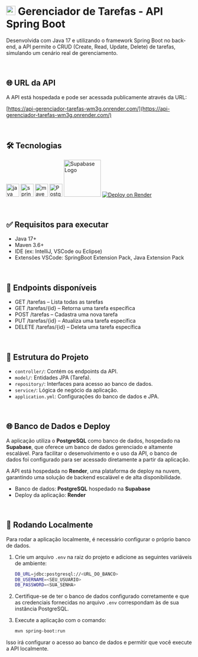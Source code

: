 # [<img src="https://cdn.jsdelivr.net/gh/devicons/devicon/icons/spring/spring-original.svg" alt="spring" width="25"/>](https://spring.io/projects/spring-boot) Gerenciador de Tarefas - API Spring Boot
Desenvolvida com Java 17 e utilizando o framework Spring Boot no back-end, a API permite o CRUD (Create, Read, Update, Delete) de tarefas, simulando um cenário real de gerenciamento.

<br>

## 🌐 URL da API

A API está hospedada e pode ser acessada publicamente através da URL:

[https://api-gerenciador-tarefas-wm3g.onrender.com/](https://api-gerenciador-tarefas-wm3g.onrender.com/)

<br>

## 🛠 Tecnologias
<img src="https://cdn.jsdelivr.net/gh/devicons/devicon/icons/java/java-original.svg" alt="java" width="35"/> <img src="https://cdn.jsdelivr.net/gh/devicons/devicon/icons/spring/spring-original.svg" alt="spring" width="35"/>  <img src="https://cdn.jsdelivr.net/gh/devicons/devicon/icons/maven/maven-original.svg" alt="maven" width="35"/>
<img src="https://www.postgresql.org/media/img/about/press/elephant.png" width="35" alt="PostgreSQL Logo"/>
<img src="https://img.shields.io/badge/Supabase-000000?logo=supabase&logoColor=white" alt="Supabase Logo" width="100"/>
[![Deploy on Render](https://img.shields.io/badge/Hosted%20on-Render-3f49d1?logo=render&logoColor=white)](https://render.com)

<br>

## ✅ Requisitos para executar
- Java 17+
- Maven 3.6+
- IDE (ex: IntelliJ, VSCode ou Eclipse)
- Extensões VSCode: SpringBoot Extension Pack, Java Extension Pack

<br>

## 🚀 Endpoints disponíveis

* GET /tarefas – Lista todas as tarefas
* GET /tarefas/{id} – Retorna uma tarefa específica
* POST /tarefas – Cadastra uma nova tarefa
* PUT /tarefas/{id} – Atualiza uma tarefa específica
* DELETE /tarefas/{id} – Deleta uma tarefa específica

<br>

## 📂 Estrutura do Projeto
- `controller/`: Contém os endpoints da API.
- `model/`: Entidades JPA (Tarefa).
- `repository/`: Interfaces para acesso ao banco de dados.
- `service/`: Lógica de negócio da aplicação.
- `application.yml`: Configurações do banco de dados e JPA.

<br>

## 🌐 Banco de Dados e Deploy
A aplicação utiliza o **PostgreSQL** como banco de dados, hospedado na **Supabase**, que oferece um banco de dados gerenciado e altamente escalável. Para facilitar o desenvolvimento e o uso da API, o banco de dados foi configurado para ser acessado diretamente a partir da aplicação.

A API está hospedada no **Render**, uma plataforma de deploy na nuvem, garantindo uma solução de backend escalável e de alta disponibilidade.

- Banco de dados: **PostgreSQL** hospedado na **Supabase**
- Deploy da aplicação: **Render**

<br>

## 🔧 Rodando Localmente

Para rodar a aplicação localmente, é necessário configurar o próprio banco de dados. 

1. Crie um arquivo `.env` na raiz do projeto e adicione as seguintes variáveis de ambiente:

    ```bash
    DB_URL=jdbc:postgresql://<URL_DO_BANCO>
    DB_USERNAME=<SEU_USUARIO>
    DB_PASSWORD=<SUA_SENHA>
    ```

2. Certifique-se de ter o banco de dados configurado corretamente e que as credenciais fornecidas no arquivo `.env` correspondam às de sua instância PostgreSQL.

3. Execute a aplicação com o comando:

    ```bash
    mvn spring-boot:run
    ```

Isso irá configurar o acesso ao banco de dados e permitir que você execute a API localmente.

<br>
